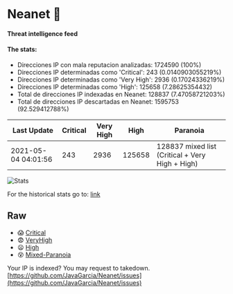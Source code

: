 # Neanet :hocho:
#### Threat intelligence feed
#### The stats:

- Direcciones IP con mala reputacion analizadas: 1724590 (100%)
- Direcciones IP determinadas como 'Critical':  243 (0.0140903055219%)
- Direcciones IP determinadas como 'Very High':  2936 (0.17024336219%)
- Direcciones IP determinadas como 'High':  125658 (7.28625354432)
- Total de direcciones IP indexadas en Neanet:  128837 (7.47058721203%)
- Total de direcciones IP descartadas en Neanet:  1595753 (92.529412788%)

| Last Update | Critical | Very High | High | Paranoia |
| --- | --- | --- | --- | --- |
| 2021-05-04 04:01:56 | 243 | 2936 | 125658 | 128837 mixed list (Critical + Very High + High)|

![Stats](https://docs.google.com/spreadsheets/d/e/2PACX-1vSnaNMIXVabIpDJjufMlzH7poXnshF3mgd8Is1g9ytUEzVsP5my4Trn8f-xkoLLQ38xpL3HtmUexLo6/pubchart?oid=501124687&format=image)

For the historical stats go to: [link](/stats.csv)
## Raw
- :scream: [Critical](https://raw.githubusercontent.com/JavaGarcia/Neanet/master/blacklists/neanet_critical.txt)
- :fearful: [VeryHigh](https://raw.githubusercontent.com/JavaGarcia/Neanet/master/blacklists/neanet_veryHigh.txtt)
- :frowning: [High](https://raw.githubusercontent.com/JavaGarcia/Neanet/master/blacklists/neanet_high.txt)
- :dizzy_face: [Mixed-Paranoia](https://raw.githubusercontent.com/JavaGarcia/Neanet/master/blacklists/neanet_all.txt)


Your IP is indexed? You may request to takedown. [https://github.com/JavaGarcia/Neanet/issues](https://github.com/JavaGarcia/Neanet/issues)

































































































































































































































































































































































































































































































































































































































































































































































































































































































































































































































































































































































































































































































































































































































































































































































































































































































































































































































































































































































































































































































































































































































































































































































































































































































































































































































































































































































































































































































































































































































































































































































































































































































































































































































































































































































































































































































































































































































































































































































































































































































































































































































































































































































































































































































































































































































































































































































































































































































































































































































































































































































































































































































































































































































































































































































































































































































































































































































































































































































































































































































































































































































































































